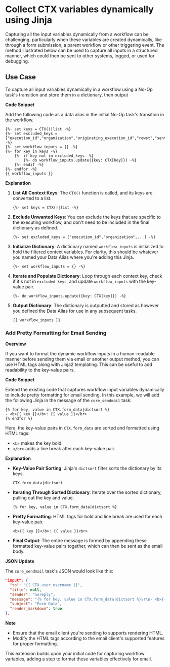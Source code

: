 # Collect CTX variables dynamically using Jinja

Capturing all the input variables dynamically from a workflow can be challenging, particularly when these variables are created dynamically, like through a form submission, a parent workflow or other triggering event. The method illustrated below can be used to capture all inputs in a structured manner, which could then be sent to other systems, logged, or used for debugging.

## Use Case

To capture all input variables dynamically in a workflow using a No-Op task's transition and store them in a dictionary, then output

**Code Snippet**

Add the following code as a data alias in the initial No-Op task's transition in the workflow.

```django
{%- set keys = CTX()|list -%}
{%- set excluded_keys = ["execution_id","organization","originating_execution_id","rewst","sentry_trace","trigger_instance"] -%}
{%- set workflow_inputs = {} -%}
{%- for key in keys -%}
    {%- if key not in excluded_keys -%}
        {%- do workflow_inputs.update({key: CTX[key]}) -%}
    {%- endif -%}
{%- endfor -%}
{{ workflow_inputs }}
```

**Explanation**

1.  **List All Context Keys**: The `CTX()` function is called, and its keys are converted to a list.

    ```django
    {%- set keys = CTX()|list -%}
    ```
2.  **Exclude Unwanted Keys**: You can exclude the keys that are specific to the executing workflow, and don't need to be included in the final dictionary as defined.

    ```django
    {%- set excluded_keys = ["execution_id","organization",...] -%}
    ```
3.  **Initialize Dictionary**: A dictionary named `workflow_inputs` is initialized to hold the filtered context variables. For clarity, this should be whatever you named your Data Alias where you're adding this Jinja.

    ```django
    {%- set workflow_inputs = {} -%}
    ```
4.  **Iterate and Populate Dictionary**: Loop through each context key, check if it's not in `excluded keys`, and update `workflow_inputs` with the key-value pair.

    ```django
    {%- do workflow_inputs.update({key: CTX[key]}) -%}
    ```
5.  **Output Dictionary**: The dictionary is outputted and stored as however you defined the Data Alias for use in any subsequent tasks.

    ```django
    {{ workflow_inputs }}
    ```

### Add Pretty Formatting for Email Sending

**Overview**

If you want to format the dynamic workflow inputs in a human-readable manner before sending them via email or another output method, you can use HTML tags along with Jinja2 templating. This can be useful to add readability to the key-value pairs.

**Code Snippet**

Extend the existing code that captures workflow input variables dynamically to include pretty formatting for email sending. In this example, we will add the following Jinja in the message of the `core_sendmail` task:

```django
{% for key, value in CTX.form_data|dictsort %}
- <b>{{ key }}</b>: {{ value }}</br>
{% endfor %}
```

Here, the key-value pairs in `CTX.form_data` are sorted and formatted using HTML tags:

* `<b>` makes the key bold.
* `</br>` adds a line break after each key-value pair.

**Explanation**

*   **Key-Value Pair Sorting**: Jinja's `dictsort` filter sorts the dictionary by its keys.

    ```django
    CTX.form_data|dictsort
    ```
*   **Iterating Through Sorted Dictionary**: Iterate over the sorted dictionary, pulling out the key and value.

    ```django
    {% for key, value in CTX.form_data|dictsort %}
    ```
*   **Pretty Formatting**: HTML tags for bold and line break are used for each key-value pair.

    ```django
    <b>{{ key }}</b>: {{ value }}<br>
    ```
* **Final Output**: The entire message is formed by appending these formatted key-value pairs together, which can then be sent as the email body.

**JSON Update**

The `core_sendmail` task's JSON would look like this:

```json
"input": {
  "to": "{{ CTX.user.username }}",
  "title": null,
  "sender": "noreply",
  "message": "{% for key, value in CTX.form_data|dictsort %}\r\n- <b>{{ key }}</b>: {{ value }}<br>\r\n{% endfor %}",
  "subject": "Form Data",
  "render_markdown": true
},
```

**Note**

* Ensure that the email client you're sending to supports rendering HTML.
* Modify the HTML tags according to the email client's supported features for proper formatting.

This extension builds upon your initial code for capturing workflow variables, adding a step to format these variables effectively for email.
